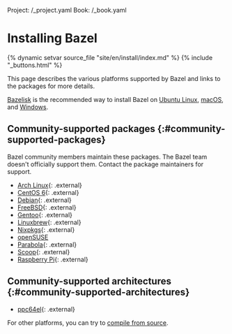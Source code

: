 Project: /_project.yaml
Book: /_book.yaml

# Installing Bazel

{% dynamic setvar source_file "site/en/install/index.md" %}
{% include "_buttons.html" %}

This page describes the various platforms supported by Bazel and links
to the packages for more details.

[Bazelisk](/install/bazelisk) is the recommended way to install Bazel on [Ubuntu Linux](/install/ubuntu), [macOS](/install/os-x), and [Windows](/install/windows).

## Community-supported packages {:#community-supported-packages}

Bazel community members maintain these packages. The Bazel team doesn't
officially support them. Contact the package maintainers for support.

*   [Arch Linux][arch]{: .external}
*   [CentOS 6](https://github.com/sub-mod/bazel-builds){: .external}
*   [Debian](https://qa.debian.org/developer.php?email=team%2Bbazel%40tracker.debian.org){: .external}
*   [FreeBSD](https://www.freshports.org/devel/bazel){: .external}
*   [Gentoo](https://packages.gentoo.org/packages/dev-util/bazel){: .external}
*   [Linuxbrew](https://github.com/Linuxbrew/homebrew-core/blob/master/Formula/bazel.rb){: .external}
*   [Nixpkgs](https://github.com/NixOS/nixpkgs/blob/master/pkgs/development/tools/build-managers/bazel){: .external}
*   [openSUSE](/install/suse)
*   [Parabola](https://www.parabola.nu/packages/?q=bazel){: .external}
*   [Scoop](https://github.com/scoopinstaller/scoop-main/blob/master/bucket/bazel.json){: .external}
*   [Raspberry Pi](https://github.com/koenvervloesem/bazel-on-arm/blob/master/README.md){: .external}

## Community-supported architectures {:#community-supported-architectures}

*   [ppc64el](https://ftp2.osuosl.org/pub/ppc64el/bazel/){: .external}

For other platforms, you can try to [compile from source](/install/compile-source).

[arch]: https://archlinux.org/packages/extra/x86_64/bazel/
